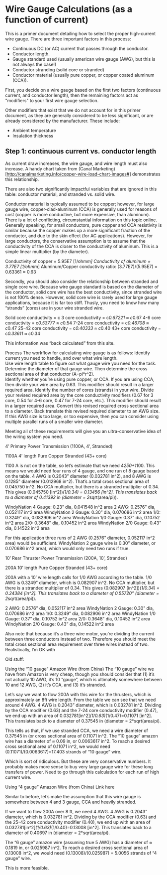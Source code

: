 # Wire Gauge Calculations (as a function of current)

This is a primer document detailing how to select the proper high-current wire gauge.  There are three important factors in this process:

 - Continuous DC (or AC) current that passes through the conductor.
 - Conductor length.
 - Gauge standard used (usually american wire gauge (AWG), but this is not always the case!)
 - Conductor stranding (solid core or stranded)
 - Conductor material (usually pure copper, or copper coated aluminum (CCA)).

First, you decide on a wire gauge based on the first two factors (continuous current, and conductor length), then the remaining factors act as "modifiers" to your first wire gauge selection.  

Other modifiers that exist that we do not account for in this primer document, as they are generally considered to be less significant, or are already considered by the manufacturer.  These include:

 - Ambient temperature
 - Insulation thickness

## Step 1: continuous current vs. conductor length

As current draw increases, the wire gauge, and wire length must also increase.  A handy chart taken from (Canal Marketing)[http://canalmarketing.info/copper-wire-load-chart-images#] demonstrates this relationship.  

There are also two significantly impactful variables that are ignored in this table: conductor material, and stranded vs. solid wire.

Conductor material is typically assumed to be copper; however, for large gauge wire, copper-clad-aluminum (CCA) is generally used for reasons of cost (copper is more conductive, but more expensive, than aluminum).  There is a lot of conflicting, circumstantial information on this topic online.  Generally speaking, for small conductors, pure copper and CCA resistivity is similar because the copper makes up a more significant fraction of the conductor, and due to the skin effect (for AC applications).  However, for large conductors, the conservative assumption is to assume that the conductivity of the CCA is closer to the conductivity of aluminum.  This is a simple linear multiplier (by the diameter).

Conductivity of copper = 5.95E7 [1/ohm*m]
Conductivity of aluminum = 3.77E7 [1/ohm*m]
Aluminum/Copper conductivity ratio: (3.77E7)/(5.95E7) = 0.63361 ≈ 0.63

Secondly, you should also consider the relationship between stranded and single core wire.  Because wire gauge standard is based on the diameter of the conductor, solid core wire has the best conductivity, since stranded wire is not 100% dense.  However, solid core wire is rarely used for large gauge applications, because it is far too stiff.  Thusly, you need to know how many “strands” (cores) are in your wire stranded wire.

Solid core conductivity = c
3 core conductivity = c*0.67221 ≈ c*0.67
4-6 core conductivity = c*0.53777 ≈ c*0.54
7-24 core conductivity = c*0.46708 ≈ c*0.47
25-42 core conductivity = c*0.40333 ≈ c*0.40
43+ core conductivity = c*0.33611 ≈ c*0.34

This information was “back calculated” from this site.  

Process
The workflow for calculating wire gauge is as follows:
Identify current you need to handle, and over what wire length.  
Use wire length table to figure out what gauge wire you need for the task.
Determine the diameter of that gauge wire.  Then determine the cross sectional area of that conductor (A=pi*r^2).  
Identify whether you’re using pure copper, or CCA.  If you are using CCA, then divide your wire area by 0.63.  This modifier should result in a larger required area.
Identify the number of cores (strands) in your wire.  Divide your revised required area by the core conductivity modifiers (0.67 for 3 core, 0.54 for 4-6 core, 0.47 for 7-24 core, etc.).  This modifier should result in a larger required area.
Convert this revised required cross sectional area to a diameter.  Back translate this revised required diameter to an AWG size.
If this AWG size is too large, or too expensive, then you can consider using multiple parallel runs of a smaller wire diameter. 

Meeting all of these requirements will give you an ultra-conservative idea of the wiring system you need.

4’ Primary Power Transmission (1100A, 4’, Stranded)

1100A
4’ length
Pure Copper
Stranded (43+ core)

1100 A is not on the table, so let’s estimate that we need 4*250+1*100.  This means we would need four runs of 4 gauge, and one run of 8 gauge based on the table.  4 AWG is 0.2043” diameter (0.032781 in^2), and 8 AWG is 0.1285” diameter (0.012968 in^2).  That’s a total cross sectional area of 0.045750 in^2.  No CCA multiplier, but there is a stranded multiplier of 0.34.  This gives (0.045750 [in^2])*(1/0.34) = 0.13456 [in^2].  This translates back to a diameter of 0.41392 in (diameter = 2*sqrt(area/pi)).  

WindyNation 4 Gauge: 0.23” dia, 0.041548 in^2 area
2 AWG: 0.2576” dia, 0.052117 in^2 area
WindyNation 2 Gauge: 0.30” dia, 0.070686 in^2 area
1/0: 0.3249” dia, 0.082906 in^2 area
WindyNation 1/0 Gauge: 0.37” dia, 0.10752 in^2 area
2/0: 0.3648” dia, 0.10452 in^2 area
WindyNation 2/0 Gauge: 0.43” dia, 0.14522 in^2 area

For this application three runs of 2 AWG (0.2576” diameter, 0.052117 in^2 area) would be sufficient.  WindyNation 2 gauge wire is 0.30” diameter, or 0.070686 in^2 area), which would only need two runs if true.

10’ Rear Thruster Power Transmission (200A, 10’, Stranded)

200A
10’ length
Pure Copper
Stranded (43+ core)

200A with a 10’ wire length calls for 1/0 AWG according to the table.  1/0 AWG is 0.3249” diameter, which is 0.082907 in^2.  No CCA multiplier, but there is a stranded multiplier of 0.34.  This gives (0.082907 [in^2])*(1/0.34) = 0.24384 [in^2].  This translates back to a diameter of 0.55720” (diameter = 2*sqrt(area/pi)). 

2 AWG: 0.2576” dia, 0.052117 in^2 area
WindyNation 2 Gauge: 0.30” dia, 0.070686 in^2 area
1/0: 0.3249” dia, 0.082906 in^2 area
WindyNation 1/0 Gauge: 0.37” dia, 0.10752 in^2 area
2/0: 0.3648” dia, 0.10452 in^2 area
WindyNation 2/0 Gauge: 0.43” dia, 0.14522 in^2 area

Also note that because it’s a three wire motor, you’re dividing the current between three conductors instead of two.  Therefore you should meet the total cross sectional area requirement over three wires instead of two.  Realistically, I’m OK with

Old stuff:

Using the “10 gauge” Amazon Wire (from China)
The “10 gauge” wire we have from Amazon is very cheap, though you should consider that (1) it’s not actually 10 AWG, it’s 10 “gauge”, which is ultimately somewhere between 10 and 12 AWG, (2) it’s CCA, and (3) it’s stranded.

Let’s say we want to flow 200A with this wire for the thrusters, which is approximately an 8ft wire length.  From the table we can see that we need around 4 AWG.  4 AWG is 0.2043” diameter, which is 0.032781 in^2.  Dividing by the CCA modifier (0.63) and the 7-24 core conductivity modifier (0.47), we end up with an area of 0.032781[in^2]*(1/0.63)*(1/0.47)=0.11071 [in^2].  This translates back to a diameter of 0.37545 in (diameter = 2*sqrt(area/pi).

This tells us that, if we use stranded CCA, we need a wire diameter of 0.37545 in (or cross sectional area of 0.11071 in^2.  The “10 gauge” amazon wire has a diameter of ≈ 0.09 in, or 0.0063617 in^2.  To reach a desired cross sectional area of 0.11071 in^2, we would need (0.11071)/(0.0063617)=17.403 strands of “10 gauge” wire.

Which is sort of ridiculous.  But these are very conservative numbers.  It probably makes more sense to buy very large gauge wire for these long transfers of power.  Need to go through this calculation for each run of high current wire.  

Using “4 gauge” Amazon Wire (from China)
Link here

Similar to before, let’s make the assumption that this wire gauge is somewhere between 4 and 3 gauge, CCA and heavily stranded.  

If we want to flow 200A over 8 ft, we need 4 AWG.  4 AWG is 0.2043” diameter, which is 0.032781 in^2.  Dividing by the CCA modifier (0.63) and the 25-42 core conductivity modifier (0.40), we end up with an area of 0.032781[in^2]*(1/0.63)*(1/0.40)=0.13008 [in^2].  This translates back to a diameter of 0.40697 in (diameter = 2*sqrt(area/pi).  

The “6 gauge” amazon wire (assuming true 5 AWG) has a diameter of ≈ 0.1819 in, or 0.025987 in^2.  To reach a desired cross sectional area of 0.13008 in^2, we would need (0.13008)/(0.025987) = 5.0056 strands of “4 gauge” wire.

This is more feasible. 


